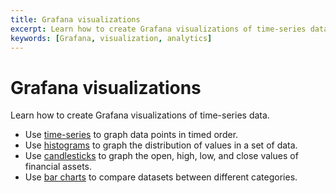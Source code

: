 ```yaml
---
title: Grafana visualizations
excerpt: Learn how to create Grafana visualizations of time-series data
keywords: [Grafana, visualization, analytics]
---
```


# Grafana visualizations
Learn how to create Grafana visualizations of time-series data.

* Use [time-series][time-series] to graph data points in timed order.
* Use [histograms][histograms] to graph the distribution of values in a set of
  data.
* Use [candlesticks][candlestick] to graph the open, high, low, and close values
  of financial assets.
* Use [bar charts][bar-chart] to compare datasets between different categories.

[bar-chart]: /timescaledb/:currentVersion:/tutorials/grafana/visualizations/bar-chart
[candlestick]: /timescaledb/:currentVersion:/tutorials/grafana/visualizations/candlestick
[histograms]: /timescaledb/:currentVersion:/tutorials/grafana/visualizations/histograms
[time-series]: /timescaledb/:currentVersion:/tutorials/grafana/visualizations/time-series
